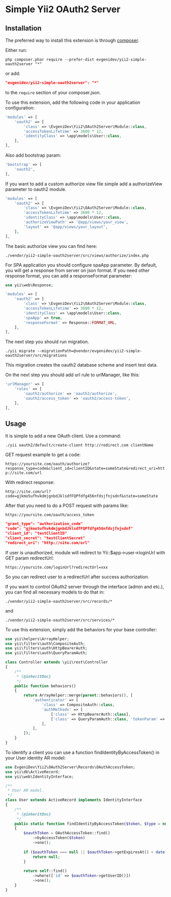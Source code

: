 # Simple Yii2 OAuth2 Server

## Installation

The preferred way to install this extension is through [composer](http://getcomposer.org/download/).

Either run:

```shell script
php composer.phar require --prefer-dist evgenidev/yii2-simple-oauth2server "*"
```

or add:

```json
"evgenidev/yii2-simple-oauth2server": "*"
```

to the `require` section of your composer.json.


To use this extension, add the following code in your application configuration:

```php
'modules' => [
    'oauth2' => [
        'class' => \EvgeniDev\Yii2\OAuth2Server\Module::class,
        'accessTokenLifetime' => 3600 * 12,
        'identityClass' => \app\models\User::class,
    ],
],
```

Also add bootstrap param:

```php
'bootstrap' => [
    'oauth2',
],
```

If you want to add a custom authorize view file simple add a authorizeView parameter to oauth2 module.

```php
'modules' => [
    'oauth2' => [
        'class' => \EvgeniDev\Yii2\OAuth2Server\Module::class,
        'accessTokenLifetime' => 3600 * 12,
        'identityClass' => \app\models\User::class,
        'authorizeViewPath' => '@app/views/your_view',
        'layout' => '@app/views/your_layout',
    ],
],
```

The basic authorize view you can find here:
 
`./vendor/yii2-simple-oauth2server/src/views/authorize/index.php`

For SPA application you should configure spaApp parameter. By default, you will get a response from server on json format. 
If you need other response format, you can add a responseFormat parameter:

```php
use yii\web\Response;

'modules' => [
    'oauth2' => [
        'class' => \EvgeniDev\Yii2\OAuth2Server\Module::class,
        'accessTokenLifetime' => 3600 * 12,
        'identityClass' => \app\models\User::class,
        'spaApp' => true,
        'responseFormat' => Response::FORMAT_XML,
    ],
],
```

The next step you should run migration.

```shell script
./yii migrate --migrationPath=@vendor/evgenidev/yii2-simple-oauth2server/src/migrations
```

This migration creates the oauth2 database scheme and insert test data.

On the next step you should add url rule to urlManager, like this:

```php
'urlManager' => [
    'rules' => [
        'oauth2/authorize' => 'oauth2/authorize',
        'oauth2/access_token' => 'oauth2/access-token',
    ],
],
```

## Usage

It is simple to add a new OAuth client. Use a command:

```shell script
./yii oauth2/default/create-client http://redirect.com clientName
```

GET request example to get a code:

`https://yoursite.com/oauth/authorize?response_type=code&client_id=clientID&state=someState&redirect_uri=http://site.com/url`

With redirect response:

`http://site.com/url?code=gjkmo5ufhvkdmjgnbdJklsdfFQPfdfg456nfdsjfnjsdnf&state=someState`

After that you need to do a POST request with params like:

`https://yoursite.com/oauth/access_token`

```json
"grant_type": "authorization_code"
"code": "gjkmo5ufhvkdmjgnbdJklsdfFQPfdfg456nfdsjfnjsdnf"
"client_id": "testClientID"
"client_secret": "testClientSecret"
"redirect_uri": "http://site.com/url"
```
If user is unauthorized, module will redirect to Yii::$app->user->loginUrl with GET param redirectUrl:

`https://yoursite.com/loginUrl?redirectUrl=xxx`

So you can redirect user to a redirectUrl after success authorization.

If you want to control OAuth2 server through the interface (admin and etc.), you can find all necessary models to do that in:

`./vendor/yii2-simple-oauth2server/src/records/*`

and

`./vendor/yii2-simple-oauth2server/src/services/*`

To use this extension, simply add the behaviors for your base controller:

```php
use yii\helpers\ArrayHelper;
use yii\filters\auth\CompositeAuth;
use yii\filters\auth\HttpBearerAuth;
use yii\filters\auth\QueryParamAuth;

class Controller extends \yii\rest\Controller
{
    /**
     * {@inheritDoc}
     */
    public function behaviors()
    {
        return ArrayHelper::merge(parent::behaviors(), [
            'authenticator' => [
                'class' => CompositeAuth::class,
                'authMethods' => [
                    ['class' => HttpBearerAuth::class],
                    ['class' => QueryParamAuth::class, 'tokenParam' => 'accessToken'],
                ],
            ],
        ]);
    }
}
```

To identify a client you can use a function findIdentityByAccessToken() in your User identity AR model:

```php
use EvgeniDev\Yii2\OAuth2Server\Records\OAuthAccessToken;
use yii\db\ActiveRecord;
use yii\web\IdentityInterface;

/**
 * User AR model.
 */
class User extends ActiveRecord implements IdentityInterface
{
    /**
     * {@inheritDoc}
     */
    public static function findIdentityByAccessToken($token, $type = null)
    {
        $oauthToken = OAuthAccessToken::find()
            ->byAccessToken($token)
            ->one();
    
        if ($oauthToken === null || $oauthToken->getExpiresAt() < date('Y-m-d H:i:s')) {
            return null;
        }
    
        return self::find()
            ->where(['id' => $oauthToken->getUserID()])
            ->one();
    }
}
```

